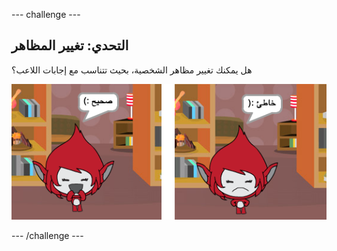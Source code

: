 \--- challenge \---

## التحدي: تغيير المظاهر

هل يمكنك تغيير مظاهر الشخصية، بحيث تتناسب مع إجابات اللاعب؟

![لقطة الشاشة](images/brain-costume.png)

\--- /challenge \---